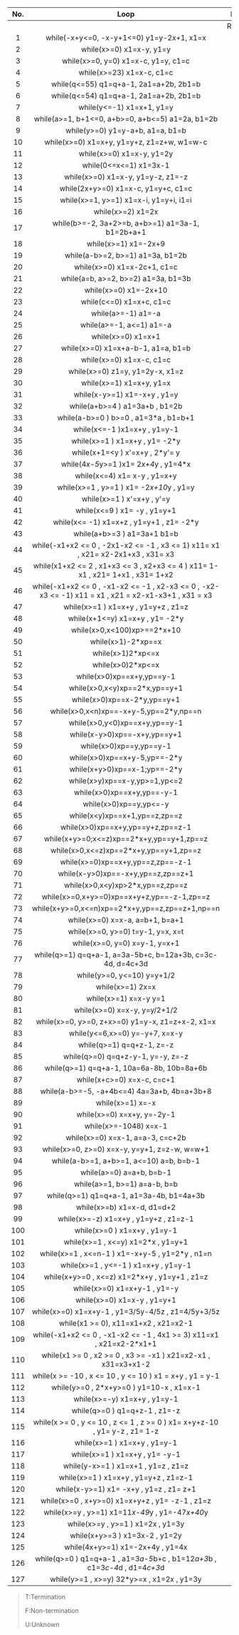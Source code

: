 | No.  |                             Loop                             |  PAL   |       |   ST   |       |   TS   |       | irankfinder |       | lassoranker |
| :--: | :----------------------------------------------------------: | :----: | :---: | :----: | :---: | :----: | :---: | :---------: | :---: | :---------: |
|      |                                                              | Result | Time  | Result | Time  | Result | Time  |   Result    | Time  |   Result    |
|  1   |          while(-x+y<=0, -x-y+1<=0) y1=y-2x+1, x1=x           |   F    | 0.016 |   F    | 0.015 |   F    | 0.015 |      U      |   \   |      U      |
|  2   |                   while(x>=0) x1=x-y, y1=y                   |   F    | 0.016 |   F    | 0.016 |   F    | 0.015 |      F      | 0.155 |      F      |
|  3   |             while(x>=0, y=0) x1=x-c, y1=y, c1=c              |   F    | 0.02  |   F    | 0.02  |   F    | 0.02  |      F      | 0.15  |      F      |
|  4   |                  while(x>=23) x1=x-c, c1=c                   |   F    | 0.016 |   F    | 0.015 |   F    | 0.016 |      F      | 0.159 |      F      |
|  5   |            while(q<=55) q1=q+a-1, 2a1=a+2b, 2b1=b            |   F    | 0.019 |   F    | 0.019 |   F    | 0.018 |      F      | 0.159 |      U      |
|  6   |            while(q<=54) q1=q+a-1, 2a1=a+2b, 2b1=b            |   F    | 0.02  |   F    | 0.02  |   F    | 0.019 |      F      | 0.168 |      U      |
|  7   |                  while(y<=-1) x1=x+1, y1=y                   |   F    | 0.047 |   F    | 0.046 |   F    | 0.046 |      F      | 0.124 |      F      |
|  8   |       while(a>=1, b+1<=0, a+b>=0, a+b<=5) a1=2a, b1=2b       |   F    | 0.031 |   F    | 0.029 |   F    | 0.03  |      F      | 0.166 |      F      |
|  9   |               while(y>=0) y1=y-a+b, a1=a, b1=b               |   F    | 0.02  |   F    | 0.02  |   F    | 0.018 |      F      | 0.17  |      F      |
|  10  |          while(x>=0) x1=x+y, y1=y+z, z1=z+w, w1=w-c          |   F    | 0.029 |   F    | 0.027 |   F    | 0.026 |      F      | 0.167 |      F      |
|  11  |                  while(x>=0) x1=x-y, y1=2y                   |   F    | 0.015 |   F    | 0.015 |   F    | 0.014 |      U      |   \   |      F      |
|  12  |                    while(0<=x<=1) x1=3x-1                    |   F    | 0.016 |   F    | 0.014 |   F    | 0.012 |      U      |   \   |      F      |
|  13  |              while(x>=0) x1=x-y, y1=y-z, z1=-z               |   F    | 0.019 |   F    | 0.019 |   F    | 0.018 |      F      | 0.184 |      F      |
|  14  |             while(2x+y>=0) x1=x-c, y1=y+c, c1=c              |   F    | 0.019 |   F    | 0.019 |   F    | 0.019 |      F      | 0.159 |      F      |
|  15  |            while(x>=1, y>=1) x1=x-i, y1=y+i, i1=i            |   F    | 0.02  |   F    | 0.02  |   F    | 0.019 |      F      | 0.156 |      F      |
|  16  |                      while(x>=2) x1=2x                       |   F    | 0.041 |   F    | 0.039 |   F    | 0.039 |      F      | 0.14  |      F      |
|  17  |       while(b>=-2, 3a+2>=b, a+b>=1) a1=3a-1, b1=2b+a+1       |   F    | 0.128 |   F    | 0.132 |   F    | 0.133 |      F      | 0.186 |      F      |
|  18  |                     while(x>=1) x1=-2x+9                     |   F    | 0.014 |   F    | 0.012 |   F    | 0.013 |      F      | 0.158 |      F      |
|  19  |               while(a-b>=2, b>=1) a1=3a, b1=2b               |   F    | 0.055 |   F    | 0.05  |   F    | 0.051 |      F      | 0.156 |      F      |
|  20  |                 while(x>=0) x1=x-2c+1, c1=c                  |   F    | 0.016 |   F    | 0.016 |   F    | 0.014 |      F      | 0.145 |      F      |
|  21  |             while(a=b, a>=2, b>=2) a1=3a, b1=3b              |   F    | 0.054 |   F    | 0.053 |   F    | 0.053 |      F      | 0.152 |      F      |
|  22  |                    while(x>=0) x1=-2x+10                     |   F    | 0.013 |   F    | 0.012 |   F    | 0.013 |      U      |   \   |      U      |
|  23  |                   while(c<=0) x1=x+c, c1=c                   |   F    | 0.016 |   F    | 0.015 |   F    | 0.014 |      F      | 0.147 |      F      |
|  24  |                      while(a>=-1) a1=-a                      |   F    | 0.013 |   F    | 0.012 |   F    | 0.013 |      F      | 0.143 |      F      |
|  25  |                   while(a>=-1, a<=1) a1=-a                   |   F    | 0.015 |   F    | 0.014 |   F    | 0.013 |      F      | 0.147 |      F      |
|  26  |                      while(x>=0) x1=x+1                      |   F    | 0.04  |   F    | 0.038 |   F    | 0.038 |      F      | 0.138 |      F      |
|  27  |              while(x>=0) x1=x+a-b-1, a1=a, b1=b              |   F    | 0.019 |   F    | 0.019 |   F    | 0.017 |      F      | 0.122 |      F      |
|  28  |                   while(x>=0) x1=x-c, c1=c                   |   F    | 0.016 |   F    | 0.016 |   F    | 0.015 |      F      | 0.14  |      F      |
|  29  |               while(x>=0) z1=y, y1=2y-x, x1=z                |   F    | 0.019 |   F    | 0.019 |   F    | 0.018 |      U      |   \   |      F      |
|  30  |                   while(x>=1) x1=x+y, y1=x                   |   F    | 0.104 |   F    | 0.104 |   F    | 0.105 |      U      |   \   |      F      |
|  31  |                while(x-y>=1)  x1=-x+y , y1=y                 |   F    | 0.041 |   F    | 0.014 |   F    | 0.014 |      F      | 0.16  |      F      |
|  32  |                while(a+b>=4 ) a1=3a+b , b1=2b                |   F    | 0.048 |   F    | 0.045 |   F    | 0.049 |      U      |   \   |      F      |
|  33  |           while(a-b>=0  )  b>=0 , a1=3*a , b1=b+1            |   F    | 0.115 |   F    | 0.115 |   F    | 0.121 |      U      |   \   |      F      |
|  34  |                 while(x<=-1 )x1=x+y , y1=y-1                 |   F    | 0.106 |   F    | 0.107 |   F    | 0.107 |      F      | 0.152 |      F      |
|  35  |                while(x>=1 ) x1=x+y , y1= -2*y                |   F    | 0.015 |   F    | 0.019 |   F    | 0.014 |      F      | 0.158 |      F      |
|  36  |               while(x+1=<y ) x'=x+y  , 2*y'= y               |   F    | 0.017 |   F    | 0.015 |   F    | 0.014 |      F      | 0.15  |      F      |
|  37  |           while(4*x-5*y>=1 )x1= 2*x+4*y   , y1=4*x           |   F    | 0.108 |   F    | 0.11  |   F    | 0.111 |      F      | 0.189 |      F      |
|  38  |                while(x<=4) x1= x-y  , y1=x+y                 |   F    | 0.015 |   F    | 0.015 |   F    | 0.016 |      F      | 0.175 |      F      |
|  39  |           while(x>=1 , y>=1 ) x1= -2*x+10*y , y1=y           |   F    | 0.016 |   F    | 0.016 |   F    | 0.015 |      F      | 0.171 |      F      |
|  40  |                 while(x>=1 )  x'=x+y ,  y'=y                 |   F    | 0.015 |   F    | 0.018 |   F    | 0.014 |      F      | 0.177 |      F      |
|  41  |                 while(x<=9 ) x1= -y , y1=y+1                 |   F    | 0.105 |   F    | 0.106 |   F    | 0.107 |      F      | 0.174 |      F      |
|  42  |          while(x<= -1) x1=x+z  , y1=y+1 , z1= -2*y           |   F    | 0.129 |   F    | 0.133 |   F    | 0.132 |      F      | 0.208 |      F      |
|  43  |                 while(a+b>=3 ) a1=3a+1 b1=b                  |   F    | 0.015 |   F    | 0.018 |   F    | 0.014 |      F      | 0.16  |      F      |
|  44  | while(-x1+x2 <= 0 , -2x1-x2 <= -1 , x3 <= 1) x11= x1  , x21= x2-2x1+x3 , x31= x3 |   F    | 0.022 |   F    | 0.021 |   F    | 0.02  |      F      | 0.175 |      U      |
|  45  | while(x1+x2 <= 2 , x1+x3 <= 3 , x2+x3 <= 4 ) x11=  1-x1 , x21= 1+x1 , x31= 1+x2 |   F    | 0.023 |   F    | 0.021 |   F    | 0.021 |      U      |   \   |      U      |
|  46  | while(-x1+x2 <= 0 ,   -x1-x2 <= -1 , x2-x3 <= 0 , -x2-x3 <= -1) x11 = x1 ,  x21 = x2-x1-x3+1 , x31 = x3 |   F    | 0.022 |   F    | 0.021 |   F    | 0.022 |      U      |   \   |      U      |
|  47  |             while(x>=1 ) x1=x+y , y1=y+z , z1=z              |   F    | 0.019 |   F    | 0.021 |   F    | 0.017 |      U      |   \   |      F      |
|  48  |               while(x+1<=y) x1=x+y , y1= -2*y                |   F    | 0.015 |   F    | 0.017 |   F    | 0.014 |      F      | 0.158 |      F      |
|  49  |                 while(x>0,x<100)xp>==2*x+10                  |   T    | 0.031 |   T    | 0.032 |   T    | 0.034 |      T      | 0.169 |      F      |
|  50  |                      while(x>1)-2*xp==x                      |   T    | 0.029 |   T    | 0.03  |   T    | 0.031 |      T      | 0.163 |      T      |
|  51  |                      while(x>1)2*xp<=x                       |   T    | 0.028 |   T    | 0.028 |   T    | 0.029 |      T      | 0.162 |      F      |
|  52  |                      while(x>0)2*xp<=x                       |   T    | 0.027 |   T    | 0.027 |   T    | 0.031 |      T      | 0.164 |      F      |
|  53  |                  while(x>0)xp==x+y,yp==y-1                   |   T    | 0.033 |   T    | 0.033 |   T    | 0.034 |      T      | 0.207 |      T      |
|  54  |                while(x>0,x<y)xp==2*x,yp==y+1                 |   T    | 0.038 |   T    | 0.04  |   T    | 0.044 |      T      | 0.219 |      T      |
|  55  |                 while(x>0)xp==x-2*y,yp==y+1                  |   T    | 0.033 |   T    | 0.033 |   T    | 0.035 |      T      | 0.208 |      T      |
|  56  |            while(x>0,x<n)xp==-x+y-5,yp==2*y,np==n            |   T    | 0.044 |   T    | 0.047 |   T    | 0.049 |      T      | 0.215 |      T      |
|  57  |                while(x>0,y<0)xp==x+y,yp==y-1                 |   T    | 0.04  |   T    | 0.039 |   T    | 0.04  |      T      | 0.182 |      T      |
|  58  |                 while(x-y>0)xp==-x+y,yp==y+1                 |   T    | 0.034 |   T    | 0.035 |   T    | 0.036 |      T      | 0.188 |      T      |
|  59  |                   while(x>0)xp==y,yp==y-1                    |   T    | 0.031 |   T    | 0.032 |   T    | 0.033 |      T      | 0.193 |      T      |
|  60  |                 while(x>0)xp==x+y-5,yp==-2*y                 |   T    | 0.033 |   T    | 0.034 |   T    | 0.036 |      T      | 0.184 |      T      |
|  61  |                 while(x+y>0)xp==x-1;yp==-2*y                 |   T    | 0.035 |   T    | 0.035 |   T    | 0.036 |      T      | 0.184 |      T      |
|  62  |                while(x>y)xp==x-y,yp>=1,yp<=2                 |   T    | 0.037 |   T    | 0.038 |   T    | 0.038 |      T      | 0.161 |      F      |
|  63  |                  while(x>0)xp==x+y,yp==-y-1                  |   T    | 0.034 |   T    | 0.035 |   T    | 0.038 |      T      | 0.185 |      T      |
|  64  |                    while(x>0)xp==y,yp<=-y                    |   T    | 0.031 |   T    | 0.032 |   T    | 0.035 |      T      | 0.202 |      F      |
|  65  |                while(x<y)xp==x+1,yp==z,zp==z                 |   T    | 0.038 |   T    | 0.039 |   T    | 0.043 |      T      | 0.203 |      T      |
|  66  |              while(x>0)xp==x+y,yp==y+z,zp==z-1               |   T    | 0.036 |   T    | 0.037 |   T    | 0.037 |      T      | 0.254 |      T      |
|  67  |          while(x+y>=0;x<=z)xp==2*x+y,yp==y+1,zp==z           |   T    | 0.042 |   T    | 0.046 |   T    | 0.048 |      T      | 0.215 |      T      |
|  68  |            while(x>0,x<=z)xp==2*x+y,yp==y+1,zp==z            |   T    | 0.041 |   T    | 0.043 |   T    | 0.045 |      T      | 0.214 |      T      |
|  69  |              while(x>=0)xp==x+y,yp==z,zp==-z-1               |   T    | 0.038 |   T    | 0.039 |   T    | 0.042 |      T      | 0.256 |      T      |
|  70  |              while(x-y>0)xp==-x+y,yp==z,zp==z+1              |   T    | 0.039 |   T    | 0.039 |   T    | 0.04  |      T      | 0.205 |      T      |
|  71  |               while(x>0,x<y)xp>2*x,yp==z,zp==z               |   T    | 0.039 |   T    | 0.041 |   T    | 0.044 |      T      | 0.213 |      F      |
|  72  |          while(x>=0,x+y>=0)xp==x+y+z,yp==-z-1,zp==z          |   T    | 0.046 |   T    | 0.048 |   T    | 0.054 |      T      | 0.171 |      T      |
|  73  |       while(x+y>=0,x<=n)xp==2*x+y,yp==z,zp==z+1,np==n        |   T    | 0.047 |   T    | 0.049 |   T    | 0.052 |      T      | 0.299 |      T      |
|  74  |               while(x>=0) x=x-a, a=b+1, b=a+1                |   T    | 0.039 |   T    | 0.041 |   T    | 0.04  |      T      | 0.251 |      T      |
|  75  |              while(x>=0, y>=0) t=y-1, y=x, x=t               |   T    | 0.041 |   T    | 0.042 |   T    | 0.044 |      T      | 0.164 |      T      |
|  76  |                while(x>=0, y=0) x=y-1, y=x+1                 |   T    | 0.034 |   T    | 0.036 |   T    | 0.039 |      T      | 0.158 |      T      |
|  77  |  while(q>=1) q=q+a-1, a=3a-5b+c, b=12a+3b, c=3c-4d, d=4c+3d  |   T    | 0.074 |   T    | 0.078 |   T    | 0.083 |      U      |   \   |      U      |
|  78  |                  while(y>=0, y<=10) y=y+1/2                  |   T    | 0.033 |   T    | 0.034 |   T    | 0.035 |      T      | 0.146 |      F      |
|  79  |                       while(x>=1) 2x=x                       |   T    | 0.029 |   T    | 0.03  |   T    | 0.031 |      T      | 0.141 |      T      |
|  80  |                    while(x>=1) x=x-y y=1                     |   T    | 0.031 |   T    | 0.033 |   T    | 0.034 |      T      | 0.181 |      T      |
|  81  |                 while(x>=0) x=x-y, y=y/2+1/2                 |   T    | 0.034 |   T    | 0.039 |   T    | 0.038 |      T      | 0.183 |      F      |
|  82  |       while(x>=0, y>=0, z+x>=0) y1=y-x, z1=z+x-2, x1=x       |   T    | 0.065 |   T    | 0.068 |   T    | 0.072 |      T      | 0.137 |      T      |
|  83  |                while(y<=6,x>=0) y=-y+7, x=x-y                |   T    | 0.039 |   T    | 0.043 |   T    | 0.041 |      T      | 0.162 |      T      |
|  84  |                  while(q>=1) q=q+z-1, z=-z                   |   T    | 0.033 |   T    | 0.033 |   T    | 0.039 |      T      | 0.177 |      T      |
|  85  |              while(q>=0) q=q+z-y-1, y=-y, z=-z               |   T    | 0.04  |   T    | 0.043 |   T    | 0.043 |      T      | 0.197 |      T      |
|  86  |          while(q>=1) q=q+a-1, 10a=6a-8b, 10b=8a+6b           |   T    | 0.041 |   T    | 0.042 |   T    | 0.046 |      U      |   \   |      U      |
|  87  |                  while(x+c>=0) x=x-c, c=c+1                  |   T    | 0.032 |   T    | 0.033 |   T    | 0.034 |      T      | 0.193 |      T      |
|  88  |         while(a-b>=-5, -a+4b<=4) 4a=3a+b, 4b=a+3b+8          |   T    | 0.045 |   T    | 0.05  |   T    | 0.056 |      T      | 0.174 |      U      |
|  89  |                       while(x>=1) x=-x                       |   T    | 0.032 |   T    | 0.03  |   T    | 0.031 |      T      | 0.141 |      T      |
|  90  |                  while(x>=0) x=x+y, y=-2y-1                  |   T    | 0.035 |   T    | 0.036 |   T    | 0.037 |      T      | 0.184 |      T      |
|  91  |                    while(x>=-1048) x=x-1                     |   T    | 0.029 |   T    | 0.03  |   T    | 0.031 |      T      | 0.142 |      T      |
|  92  |               while(x>=0) x=x-1, a=a-3, c=c+2b               |   T    | 0.044 |   T    | 0.05  |   T    | 0.046 |      T      | 0.178 |      T      |
|  93  |         while(x>=0, z>=0) x=x-y, y=y+1, z=z-w, w=w+1         |   T    | 0.05  |   T    | 0.054 |   T    | 0.058 |      T      | 0.243 |      T      |
|  94  |           while(a-b>=1, a+b>=1, a<=10) a=b, b=b-1            |   T    | 0.041 |   T    | 0.043 |   T    | 0.043 |      T      | 0.166 |      T      |
|  95  |                   while(a>=0) a=a+b, b=b-1                   |   T    | 0.036 |   T    | 0.039 |   T    | 0.037 |      T      | 0.188 |      T      |
|  96  |                 while(a>=1, b>=1) a=a-b, b=b                 |   T    | 0.037 |   T    | 0.038 |   T    | 0.04  |      T      | 0.168 |      T      |
|  97  |           while(q>=1) q1=q+a-1, a1=3a-4b, b1=4a+3b           |   T    | 0.374 |   T    | 0.348 |   T    | 0.423 |      U      |   \   |      T      |
|  98  |                  while(x>=b) x1=x-d, d1=d+2                  |   T    | 0.342 |   T    | 0.129 |   T    | 0.343 |      U      |   \   |      T      |
|  99  |            while(x>=-z) x1=x+y , y1=y+z , z1=z-1             |   T    | 0.108 |   T    | 0.114 |   T    | 0.117 |      T      | 0.252 |      T      |
| 100  |                 while(x>=0 ) x1=x+y , y1=y-1                 |   T    | 0.06  |   T    | 0.062 |   T    | 0.064 |      T      | 0.181 |      T      |
| 101  |             while(x>=1 , x<=y)  x1=2*x , y1=y+1              |   T    | 0.067 |   T    | 0.071 |   T    | 0.075 |      T      | 0.193 |      T      |
| 102  |       while(x>=1 , x<=n-1 ) x1=-x+y-5 , y1=2*y , n1=n        |   T    | 0.042 |   T    | 0.042 |   T    | 0.043 |      T      | 0.216 |      T      |
| 103  |             while(x>=1 , y<=-1 ) x1=x+y , y1=y-1             |   T    | 0.038 |   T    | 0.041 |   T    | 0.039 |      T      | 0.158 |      T      |
| 104  |        while(x+y>=0 , x<=z) x1=2*x+y , y1=y+1 , z1=z         |   T    | 0.071 |   T    | 0.077 |   T    | 0.081 |      T      | 0.229 |      T      |
| 105  |                while(x>=0)  x1=x+y-1 , y1=-y                 |   T    | 0.038 |   T    | 0.037 |   T    | 0.039 |      T      | 0.186 |      T      |
| 106  |                 while(x>=0) x1=x-y ,  y1=y+1                 |   T    | 0.06  |   T    | 0.062 |   T    | 0.062 |      T      | 0.188 |      T      |
| 107  |      while(x>=0) x1=x+y-1 , y1=3/5y-4/5z , z1=4/5y+3/5z      |   T    | 0.071 |   T    | 0.073 |   T    | 0.079 |      U      |   \   |      T      |
| 108  |            while(x1 >= 0), x11=x1+x2 ,   x21=x2-1            |   T    | 0.059 |   T    | 0.063 |   T    | 0.062 |      T      | 0.191 |      T      |
| 109  | while(-x1+x2 <= 0 , -x1-x2 <= -1 , 4x1 >= 3) x11=x1  , x21=x2-2*x1+1 |   T    | 0.041 |   T    | 0.042 |   T    | 0.043 |      T      | 0.178 |      U      |
| 110  | while(x1 >= 0 , x2 >= 0 , x3 >= -x1 ) x21=x2-x1 ,  x31=x3+x1-2 |   T    | 0.116 |   T    | 0.132 |   T    | 0.129 |      T      | 0.222 |      T      |
| 111  |  while(x >= -10 , x <= 10 , y <= 10 ) x1 = x+y , y1  = y-1   |   T    | 0.071 |   T    | 0.076 |   T    | 0.078 |      T      | 0.202 |      T      |
| 112  |           while(y>=0 , 2*x+y>=0 ) y1=10-x , x1=x-1           |   T    | 0.067 |   T    | 0.073 |   T    | 0.071 |      T      | 0.192 |      T      |
| 113  |                 while(x>=-y) x1=x+y , y1=y-1                 |   T    | 0.038 |   T    | 0.039 |   T    | 0.039 |      T      | 0.186 |      T      |
| 114  |                while(q>=0 ) q1=q+z-1 , z1=-z                 |   T    | 0.04  |   T    | 0.038 |   T    | 0.041 |      T      | 0.183 |      T      |
| 115  | while(x >= 0 , y <= 10 , z <= 1 , z >= 0 )  x1= x+y+z-10 , y1= y-z , z1= 1-z |   T    | 0.045 |   T    | 0.045 |   T    | 0.044 |      T      | 0.236 |      T      |
| 116  |                 while(x>=1 ) x1=x+y , y1=y-1                 |   T    | 0.061 |   T    | 0.063 |   T    | 0.067 |      T      |  0.2  |      T      |
| 117  |               while(x>=1 ) x1=x+y ,  y1= -y-1                |   T    | 0.038 |   T    | 0.036 |   T    | 0.039 |      T      | 0.184 |      T      |
| 118  |             while(y-x>=1 ) x1=x+1 , y1=z , z1=z              |   T    | 0.037 |   T    | 0.039 |   T    | 0.037 |      T      | 0.201 |      T      |
| 119  |            while(x>=1 ) x1=x+y , y1=y+z , z1=z-1             |   T    | 0.142 |   T    | 0.154 |   T    | 0.161 |      T      | 0.256 |      T      |
| 120  |           while(x-y>=1) x1= -x+y  , y1=z , z1= z+1           |   T    | 0.04  |   T    | 0.039 |   T    | 0.04  |      T      | 0.206 |      T      |
| 121  |       while(x>=0 , x+y>=0) x1=x+y+z , y1= -z-1 , z1=z        |   T    | 0.039 |   T    | 0.042 |   T    | 0.042 |      T      | 0.182 |      T      |
| 122  |       while(x>=y , y>=1) x1=11*x-49*y , y1=-47*x+40*y        |   T    | 0.041 |   T    | 0.041 |   T    | 0.042 |      T      | 0.163 |      T      |
| 123  |              while(x>=y , y>=1 ) x1=2x , y1=3y               |   U    |   \   |   U    |   \   |   U    |   \   |      U      |   \   |      U      |
| 124  |                while(x+y>=3 ) x1=3x-2 , y1=2y                |   U    |   \   |   U    |   \   |   U    |   \   |      U      |   \   |      F      |
| 125  |               while(4x+y>=1) x1=-2x+4y , y1=4x               |   U    |   \   |   U    |   \   |   U    |   \   |      U      |   \   |      F      |
| 126  | while(q>=0 ) q1=q+a-1 , a1=3*a-5*b+c , b1=12*a+3*b ,  c1=3*c-4*d , d1=4*c+3*d |   U    |   \   |   U    |   \   |   U    |   \   |      U      |   \   |      U      |
| 127  |          while(y>=1 , x>=y) 32*y>=x , x1=2x , y1=3y          |   U    |   \   |   U    |   \   |   U    |   \   |      U      |   \   |      U      |

> T:Termination
>
> F:Non-termination
>
> U:Unknown 
>

